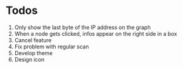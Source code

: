 # Todos

1. Only show the last byte of the IP address on the graph
2. When a node gets clicked, infos appear on the right side in a box
3. Cancel feature
4. Fix problem with regular scan
5. Develop theme
6. Design icon
